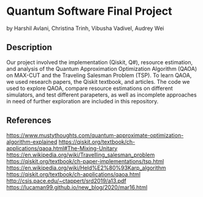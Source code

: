 # Quantum Software Final Project
by Harshil Avlani, Christina Trinh, Vibusha Vadivel, Audrey Wei

## Description
Our project involved the implementation (Qiskit, Q#), resource estimation, and analysis of the Quantum Approximation Optimization Algorithm (QAOA) on MAX-CUT and the Traveling Salesman Problem (TSP). To learn QAOA, we used research papers, the Qiskit textbook, and articles. The code we used to explore QAOA, compare resource estimations on different simulators, and test different parapeters, as well as incomplete approaches in need of further exploration are included in this repository.

## References
https://www.mustythoughts.com/quantum-approximate-optimization-algorithm-explained
https://qiskit.org/textbook/ch-applications/qaoa.html#The-Mixing-Unitary
https://en.wikipedia.org/wiki/Travelling_salesman_problem
https://qiskit.org/textbook/ch-paper-implementations/tsp.html
https://en.wikipedia.org/wiki/Held%E2%80%93Karp_algorithm
https://qiskit.org/textbook/ch-applications/qaoa.html
http://csis.pace.edu/~ctappert/srd2019/a13.pdf
https://lucaman99.github.io/new_blog/2020/mar16.html
